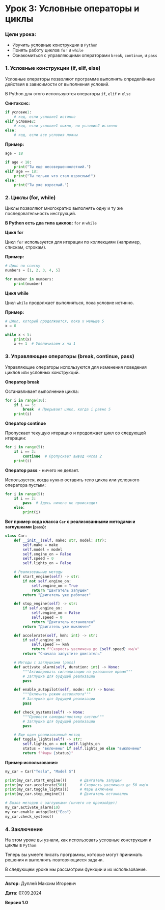 # Урок 3: Условные операторы и циклы

### Цели урока:

- Изучить условные конструкции в `Python`
- Понять работу циклов `for` и `while`
- Ознакомиться с управляющими операторами `break`, `continue`, и `pass`

### 1. Условные конструкции (if, elif, else)

Условные операторы позволяют программе выполнять определённые действия в зависимости от выполнения условий.

В Python для этого используются операторы `if`, `elif` и `else`

**Синтаксис:**
```python
if условие1:
    # код, если условие1 истинно
elif условие2:
    # код, если условие1 ложно, но условие2 истинно
else:
    # код, если все условия ложны
```
**Пример:**
```python
age = 18

if age < 18:
    print("Ты еще несовершеннолетний.")
elif age == 18:
    print("Ты только что стал взрослым!")
else:
    print("Ты уже взрослый.")
```

### 2. Циклы (for, while)

Циклы позволяют многократно выполнять одну и ту же последовательность инструкций.

**В Python есть два типа циклов:** `for` и `while`

**Цикл for**

Цикл `for` используется для итерации по коллекциям (например, спискам, строкам).

**Пример:**
```python
# Цикл по списку
numbers = [1, 2, 3, 4, 5]

for number in numbers:
    print(number)
```

**Цикл while**

Цикл `while` продолжает выполняться, пока условие истинно.

**Пример:**
```python
# Цикл, который продолжается, пока x меньше 5
x = 0

while x < 5:
    print(x)
    x += 1  # Увеличиваем x на 1
```

### 3. Управляющие операторы (break, continue, pass)

Управляющие операторы используются для изменения поведения циклов или условных конструкций.

**Оператор break**

Останавливает выполнение цикла:

```python
for i in range(10):
    if i == 5:
        break  # Прерывает цикл, когда i равно 5
    print(i)
```

**Оператор continue**

Пропускает текущую итерацию и продолжает цикл со следующей итерации:

```python
for i in range(5):
    if i == 2:
        continue  # Пропускает вывод числа 2
    print(i)
```

**Оператор pass** - ничего не делает.

Используется, когда нужно оставить тело цикла или условного оператора пустым:

```python
for i in range(5):
    if i == 2:
        pass  # Здесь ничего не происходит
    else:
        print(i)
```

**Вот пример кода класса `Car` с реализованными методами и заглушками (`pass`):**
```python
class Car:
    def __init__(self, make: str, model: str):
        self.make = make
        self.model = model
        self.engine_on = False
        self.speed = 0
        self.lights_on = False

    # Реализованные методы
    def start_engine(self) -> str:
        if not self.engine_on:
            self.engine_on = True
            return "Двигатель запущен"
        return "Двигатель уже работает"

    def stop_engine(self) -> str:
        if self.engine_on:
            self.engine_on = False
            self.speed = 0
            return "Двигатель остановлен"
        return "Двигатель уже выключен"

    def accelerate(self, kmh: int) -> str:
        if self.engine_on:
            self.speed += kmh
            return f"Скорость увеличена до {self.speed} км/ч"
        return "Сначала запустите двигатель"

    # Методы с заглушками (pass)
    def activate_alarm(self, duration: int) -> None:
        """Активировать сигнализацию на указанное время"""
        # Заглушка для будущей реализации
        pass

    def enable_autopilot(self, mode: str) -> None:
        """Включить режим автопилота"""
        # Заглушка для будущей реализации
        pass

    def check_systems(self) -> None:
        """Провести самодиагностику систем"""
        # Заглушка для будущей реализации
        pass

    # Еще один реализованный метод
    def toggle_lights(self) -> str:
        self.lights_on = not self.lights_on
        status = "включены" if self.lights_on else "выключены"
        return f"Фары {status}"
```

**Пример использования:**
```python
my_car = Car("Tesla", "Model S")

print(my_car.start_engine())      # Двигатель запущен
print(my_car.accelerate(50))      # Скорость увеличена до 50 км/ч
print(my_car.toggle_lights())     # Фары включены
print(my_car.stop_engine())       # Двигатель остановлен

# Вызов методов с заглушками (ничего не произойдет)
my_car.activate_alarm(10)
my_car.enable_autopilot("Eco")
my_car.check_systems()
```

### 4. Заключение

На этом уроке вы узнали, как использовать условные конструкции и циклы в `Python`

Теперь вы умеете писать программы, которые могут принимать решения и выполнять повторяющиеся задачи.

В следующем уроке мы рассмотрим функции и их использование.

---

**Автор:** Дуплей Максим Игоревич

**Дата:** 07.09.2024

**Версия 1.0**
